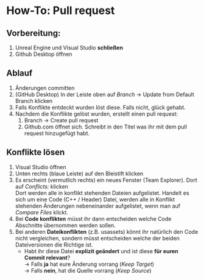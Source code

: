 # How-To: Pull request

## Vorbereitung:
1. Unreal Engine und Visual Studio **schließen**
2. Github Desktop öffnen

## Ablauf
1. Änderungen committen
2. (GitHub Desktop) In der Leiste oben auf *Branch* -> Update from Default Branch klicken
3. Falls Konflikte entdeckt wurden löst diese. Falls nicht, glück gehabt.
4. Nachdem die Konflikte gelöst wurden, erstellt einen pull request:
    1. Branch -> Create pull request
    2. Github.com öffnet sich. Schreibt in den Titel was ihr mit dem pull request hinzugefügt habt.

## Konflikte lösen
1. Visual Studio öffnen
2. Unten rechts (blaue Leiste) auf den Bleistift klicken
3. Es erscheint (vermutlich rechts) ein neues Fenster (Team Explorer). Dort auf *Conflicts:* klicken  
Dort werden alle in konflikt stehenden Dateien aufgelistet. Handelt es sich um eine Code (C++ / Header) Datei, werden alle in Konflikt stehenden Änderungen nebeneinander aufgelistet, wenn man auf *Compare Files* klickt.
4. Bei **Code konflikten** müsst ihr dann entscheiden welche Code Abschnitte übernommen werden sollen.
5. Bei anderen **Dateikonflikten** (z.B. usassets) könnt ihr natürlich den Code nicht vergleichen, sondern müsst entscheiden welche der beiden Dateiversionen die Richtige ist.
    - Habt ihr diese Datei **explizit geändert** und ist diese **für euren Commit relevant**?  
  -> Falls **ja** hat eure Änderung vorrang (*Keep Target*)  
  -> Falls **nein**, hat die Quelle vorrang (*Keep Source*)